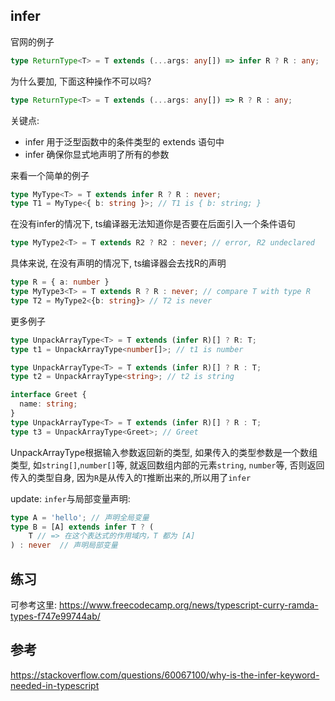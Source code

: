 ## infer


官网的例子

```ts
type ReturnType<T> = T extends (...args: any[]) => infer R ? R : any;
```

为什么要加, 下面这种操作不可以吗?

```ts
type ReturnType<T> = T extends (...args: any[]) => R ? R : any;
```

关键点:

- infer 用于泛型函数中的条件类型的 extends 语句中
- infer 确保你显式地声明了所有的参数 

来看一个简单的例子

```ts
type MyType<T> = T extends infer R ? R : never;
type T1 = MyType<{ b: string }>; // T1 is { b: string; }
```

在没有infer的情况下, ts编译器无法知道你是否要在后面引入一个条件语句

```ts
type MyType2<T> = T extends R2 ? R2 : never; // error, R2 undeclared
```

具体来说, 在没有声明的情况下, ts编译器会去找R的声明
```ts
type R = { a: number }
type MyType3<T> = T extends R ? R : never; // compare T with type R
type T2 = MyType2<{b: string}> // T2 is never
```


更多例子

```ts
type UnpackArrayType<T> = T extends (infer R)[] ? R: T;
type t1 = UnpackArrayType<number[]>; // t1 is number
```

```ts
type UnpackArrayType<T> = T extends (infer R)[] ? R : T;
type t2 = UnpackArrayType<string>; // t2 is string
```
```ts
interface Greet {
  name: string;
}
type UnpackArrayType<T> = T extends (infer R)[] ? R : T;
type t3 = UnpackArrayType<Greet>; // Greet

```

UnpackArrayType根据输入参数返回新的类型, 如果传入的类型参数是一个数组类型, 如`string[]`,`number[]`等, 就返回数组内部的元素`string`, `number`等, 否则返回传入的类型自身, 因为`R`是从传入的`T`推断出来的,所以用了`infer`


update: `infer`与局部变量声明:

```ts
type A = 'hello'; // 声明全局变量
type B = [A] extends infer T ? (
    T // => 在这个表达式的作用域内，T 都为 [A]
) : never  // 声明局部变量
```

## 练习

可参考这里: 
https://www.freecodecamp.org/news/typescript-curry-ramda-types-f747e99744ab/

## 参考

https://stackoverflow.com/questions/60067100/why-is-the-infer-keyword-needed-in-typescript
